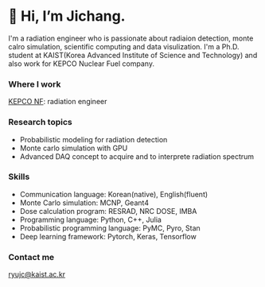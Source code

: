 # 👋 Hi, I’m Jichang.
I'm a radiation engineer who is passionate about radiaion detection, monte calro simulation, scientific computing and data visulization. I'm a Ph.D. student at KAIST(Korea Advanced Institute of Science and Technology) and also work for KEPCO Nuclear Fuel company.

### Where I work
[KEPCO NF](https://www.knfc.co.kr/eps): radiation engineer

### Research topics
* Probabilistic modeling for radiation detection
* Monte carlo simulation with GPU
* Advanced DAQ concept to acquire and to interprete radiation spectrum

### Skills
* Communication language: Korean(native), English(fluent)
* Monte Carlo simulation: MCNP, Geant4
* Dose calculation program: RESRAD, NRC DOSE, IMBA
* Programming language: Python, C++, Julia
* Probabilistic programming language: PyMC, Pyro, Stan
* Deep learning framework: Pytorch, Keras, Tensorflow

### Contact me
ryujc@kaist.ac.kr


<!---
jichangryu/jichangryu is a ✨ special ✨ repository because its `README.md` (this file) appears on your GitHub profile.
You can click the Preview link to take a look at your changes.
--->
